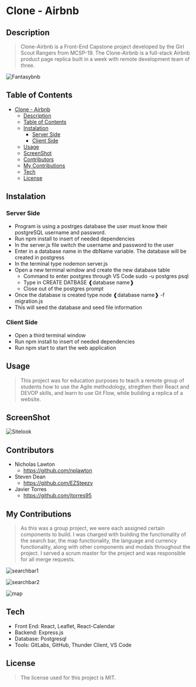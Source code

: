 # Clone - Airbnb

## Description
> Clone-Airbnb is a Front-End Capstone project developed by the Girl Scout Rangers from MCSP-19. The Clone-Airbnb is a full-stack Airbnb product page replica built in a week with remote development team of three. 

![Fantasybnb](https://live.staticflickr.com/65535/52851458096_e15ea93fa0_c.jpg)

## Table of Contents
- [Clone - Airbnb](#clone---airbnb)
  - [Description](#description)
  - [Table of Contents](#table-of-contents)
  - [Instalation](#instalation)
    - [Server Side](#server-side)
    - [Client Side](#client-side)
  - [Usage](#usage)
  - [ScreenShot](#screenshot)
  - [Contributors](#contributors)
  - [My Contributions](#my-contributions)
  - [Tech](#tech)
  - [License](#license)

## Instalation

### Server Side
 - Program is using a postrges database the user must know their postgreSQL username and password.
 - Run npm install to insert of needed dependencies 
 - In the server.js file switch the username and password to the user
 - Enter in a database name in the dbName variable. The database will be created in postgress
 - In the terminal type nodemon server.js
 - Open a new terminal window and create the new database table 
   - Command to enter postgres through VS Code sudo -u postgres psql
   - Type in CREATE DATBASE &#10096;database name&#10097;
   - Close out of the postgres prompt
 - Once the database is created type node &#10096;database name&#10097; -f migration.js
 - This will seed the database and seed file information

### Client Side
- Open a third terminal window
- Run npm install to insert of needed dependencies
- Run npm start to start the web application

## Usage
> This project was for education purposes to teach a remote group of students how to use the Agile methodology, stregthen their React and DEVOP skills, and learn to use Git Flow, while building a replica of a website. 

## ScreenShot
![Sitelook](https://live.staticflickr.com/65535/52850874047_b1f9d78f6f_w.jpg)

## Contributors
- Nicholas Lawton
  - https://github.com/nplawton
- Steven Dean
  - https://github.com/EZSteezy
- Javier Torres
  - https://github.com/jtorres95

## My Contributions
> As this was a group project, we were each assigned certain components to build. I was charged with building the functionality of the search bar, the map functionality, the language and currency functionality, along with other components and modals throughout the project. I served a scrum master for the project and was responsible for all merge requests.

![searchbar1](https://live.staticflickr.com/65535/52850749219_c31c3b952a.jpg)

![searchbar2](https://live.staticflickr.com/65535/52850561161_e6fccf3ede_w.jpg)

![map](https://live.staticflickr.com/65535/52849989127_a6c5d8aabd_b.jpg)

## Tech
- Front End: React, Leaflet, React-Calendar
- Backend: Express.js
- Database: Postgresql
- Tools: GitLabs, GitHub, Thunder Client, VS Code

## License
> The license used for this project is MIT.